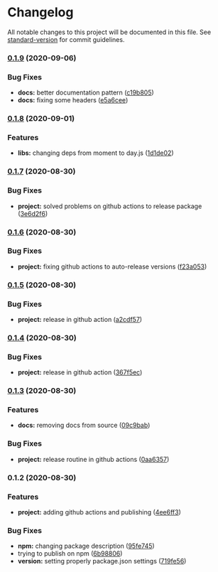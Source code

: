 # Changelog

All notable changes to this project will be documented in this file. See [standard-version](https://github.com/conventional-changelog/standard-version) for commit guidelines.

### [0.1.9](https://github.com/nsfilho/uniqueExecution/compare/v0.1.8...v0.1.9) (2020-09-06)


### Bug Fixes

* **docs:** better documentation pattern ([c19b805](https://github.com/nsfilho/uniqueExecution/commit/c19b80550a9c75f0304f50b211bee025cd2ec853))
* **docs:** fixing some headers ([e5a6cee](https://github.com/nsfilho/uniqueExecution/commit/e5a6cee02f66d1a47f9596ceba669b555582737d))

### [0.1.8](https://github.com/nsfilho/uniqueExecution/compare/v0.1.7...v0.1.8) (2020-09-01)


### Features

* **libs:** changing deps from moment to day.js ([1d1de02](https://github.com/nsfilho/uniqueExecution/commit/1d1de02bb34d455551714c9a2b91aa96e188eece))

### [0.1.7](https://github.com/nsfilho/uniqueExecution/compare/v0.1.6...v0.1.7) (2020-08-30)


### Bug Fixes

* **project:** solved problems on github actions to release package ([3e6d2f6](https://github.com/nsfilho/uniqueExecution/commit/3e6d2f622b458292657ab13a44070d76a98134aa))

### [0.1.6](https://github.com/nsfilho/uniqueExecution/compare/v0.1.5...v0.1.6) (2020-08-30)


### Bug Fixes

* **project:** fixing github actions to auto-release versions ([f23a053](https://github.com/nsfilho/uniqueExecution/commit/f23a053b17c3a3a9a10766855758464ed7fb9771))

### [0.1.5](https://github.com/nsfilho/uniqueExecution/compare/v0.1.4...v0.1.5) (2020-08-30)


### Bug Fixes

* **project:** release in github action ([a2cdf57](https://github.com/nsfilho/uniqueExecution/commit/a2cdf5739662c623f89ff74ad0daed2f08b56ad5))

### [0.1.4](https://github.com/nsfilho/uniqueExecution/compare/v0.1.3...v0.1.4) (2020-08-30)


### Bug Fixes

* **project:** release in github action ([367f5ec](https://github.com/nsfilho/uniqueExecution/commit/367f5ec63ea50b7a3ed2963a8eb3dac3fc1a44e1))

### [0.1.3](https://github.com/nsfilho/uniqueExecution/compare/v0.1.2...v0.1.3) (2020-08-30)


### Features

* **docs:** removing docs from source ([09c9bab](https://github.com/nsfilho/uniqueExecution/commit/09c9bab1baa49679fc84daadea548e04838fc971))


### Bug Fixes

* **project:** release routine in github actions ([0aa6357](https://github.com/nsfilho/uniqueExecution/commit/0aa63576cffcf9de8e9c41e8338eb6b4911a00d6))

### 0.1.2 (2020-08-30)


### Features

* **project:** adding github actions and publishing ([4ee6ff3](https://github.com/nsfilho/uniqueExecution/commit/4ee6ff387f4fc633b878987a4c21c47a4700a66c))


### Bug Fixes

* **npm:** changing package description ([95fe745](https://github.com/nsfilho/uniqueExecution/commit/95fe7458c5bb0e0c10457b794d3f571e9242db7b))
* trying to publish on npm ([6b98806](https://github.com/nsfilho/uniqueExecution/commit/6b98806ebe3d5f850e0410392353eeb070cb070f))
* **version:** setting properly package.json settings ([719fe56](https://github.com/nsfilho/uniqueExecution/commit/719fe56c264ae4dc65a748b2ab6949520b1bc203))
